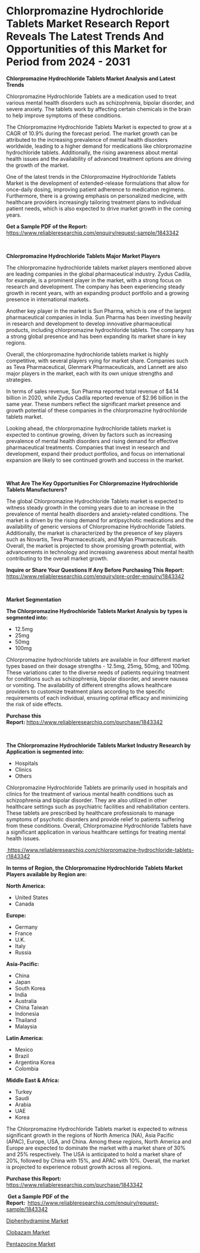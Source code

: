 <p><h1>Chlorpromazine Hydrochloride Tablets Market Research Report Reveals The Latest Trends And Opportunities of this Market for Period from 2024 - 2031</h1></p><p><strong>Chlorpromazine Hydrochloride Tablets Market Analysis and Latest Trends</strong></p>
<p><p>Chlorpromazine Hydrochloride Tablets are a medication used to treat various mental health disorders such as schizophrenia, bipolar disorder, and severe anxiety. The tablets work by affecting certain chemicals in the brain to help improve symptoms of these conditions.</p><p>The Chlorpromazine Hydrochloride Tablets Market is expected to grow at a CAGR of 10.9% during the forecast period. The market growth can be attributed to the increasing prevalence of mental health disorders worldwide, leading to a higher demand for medications like chlorpromazine hydrochloride tablets. Additionally, the rising awareness about mental health issues and the availability of advanced treatment options are driving the growth of the market.</p><p>One of the latest trends in the Chlorpromazine Hydrochloride Tablets Market is the development of extended-release formulations that allow for once-daily dosing, improving patient adherence to medication regimens. Furthermore, there is a growing emphasis on personalized medicine, with healthcare providers increasingly tailoring treatment plans to individual patient needs, which is also expected to drive market growth in the coming years.</p></p>
<p><strong>Get a Sample PDF of the Report:&nbsp;</strong> <a href="https://www.reliableresearchiq.com/enquiry/request-sample/1843342">https://www.reliableresearchiq.com/enquiry/request-sample/1843342</a></p>
<p>&nbsp;</p>
<p><strong>Chlorpromazine Hydrochloride Tablets Major Market Players</strong></p>
<p><p>The chlorpromazine hydrochloride tablets market players mentioned above are leading companies in the global pharmaceutical industry. Zydus Cadila, for example, is a prominent player in the market, with a strong focus on research and development. The company has been experiencing steady growth in recent years, with an expanding product portfolio and a growing presence in international markets.</p><p>Another key player in the market is Sun Pharma, which is one of the largest pharmaceutical companies in India. Sun Pharma has been investing heavily in research and development to develop innovative pharmaceutical products, including chlorpromazine hydrochloride tablets. The company has a strong global presence and has been expanding its market share in key regions.</p><p>Overall, the chlorpromazine hydrochloride tablets market is highly competitive, with several players vying for market share. Companies such as Teva Pharmaceutical, Glenmark Pharmaceuticals, and Lannett are also major players in the market, each with its own unique strengths and strategies.</p><p>In terms of sales revenue, Sun Pharma reported total revenue of $4.14 billion in 2020, while Zydus Cadila reported revenue of $2.96 billion in the same year. These numbers reflect the significant market presence and growth potential of these companies in the chlorpromazine hydrochloride tablets market.</p><p>Looking ahead, the chlorpromazine hydrochloride tablets market is expected to continue growing, driven by factors such as increasing prevalence of mental health disorders and rising demand for effective pharmaceutical treatments. Companies that invest in research and development, expand their product portfolios, and focus on international expansion are likely to see continued growth and success in the market.</p></p>
<p>&nbsp;</p>
<p><strong>What Are The Key Opportunities For Chlorpromazine Hydrochloride Tablets Manufacturers?</strong></p>
<p><p>The global Chlorpromazine Hydrochloride Tablets market is expected to witness steady growth in the coming years due to an increase in the prevalence of mental health disorders and anxiety-related conditions. The market is driven by the rising demand for antipsychotic medications and the availability of generic versions of Chlorpromazine Hydrochloride Tablets. Additionally, the market is characterized by the presence of key players such as Novartis, Teva Pharmaceuticals, and Mylan Pharmaceuticals. Overall, the market is projected to show promising growth potential, with advancements in technology and increasing awareness about mental health contributing to the overall market growth.</p></p>
<p><strong>Inquire or Share Your Questions If Any Before Purchasing This Report:</strong> <a href="https://www.reliableresearchiq.com/enquiry/pre-order-enquiry/1843342">https://www.reliableresearchiq.com/enquiry/pre-order-enquiry/1843342</a></p>
<p>&nbsp;</p>
<p><strong>Market Segmentation</strong></p>
<p><strong>The Chlorpromazine Hydrochloride Tablets Market Analysis by types is segmented into:</strong></p>
<p><ul><li>12.5mg</li><li>25mg</li><li>50mg</li><li>100mg</li></ul></p>
<p><p>Chlorpromazine hydrochloride tablets are available in four different market types based on their dosage strengths - 12.5mg, 25mg, 50mg, and 100mg. These variations cater to the diverse needs of patients requiring treatment for conditions such as schizophrenia, bipolar disorder, and severe nausea or vomiting. The availability of different strengths allows healthcare providers to customize treatment plans according to the specific requirements of each individual, ensuring optimal efficacy and minimizing the risk of side effects.</p></p>
<p><strong>Purchase this Report:&nbsp;</strong><a href="https://www.reliableresearchiq.com/purchase/1843342">https://www.reliableresearchiq.com/purchase/1843342</a></p>
<p>&nbsp;</p>
<p><strong>The Chlorpromazine Hydrochloride Tablets Market Industry Research by Application is segmented into:</strong></p>
<p><ul><li>Hospitals</li><li>Clinics</li><li>Others</li></ul></p>
<p><p>Chlorpromazine Hydrochloride Tablets are primarily used in hospitals and clinics for the treatment of various mental health conditions such as schizophrenia and bipolar disorder. They are also utilized in other healthcare settings such as psychiatric facilities and rehabilitation centers. These tablets are prescribed by healthcare professionals to manage symptoms of psychotic disorders and provide relief to patients suffering from these conditions. Overall, Chlorpromazine Hydrochloride Tablets have a significant application in various healthcare settings for treating mental health issues.</p></p>
<p><a href="https://www.reliableresearchiq.com/chlorpromazine-hydrochloride-tablets-r1843342">&nbsp;https://www.reliableresearchiq.com/chlorpromazine-hydrochloride-tablets-r1843342</a></p>
<p><strong>In terms of Region, the Chlorpromazine Hydrochloride Tablets Market Players available by Region are:</strong></p>
<p>
    <p> <strong> North America: </strong>
        <ul>
            <li>United States</li>
            <li>Canada</li>
        </ul>
        </p> 
    <p> <strong> Europe: </strong>
        <ul>
            <li>Germany</li>
            <li>France</li>
            <li>U.K.</li>
            <li>Italy</li>
            <li>Russia</li>
        </ul>
        </p> 
    <p> <strong> Asia-Pacific: </strong>
        <ul>
            <li>China</li>
            <li>Japan</li>
            <li>South Korea</li>
            <li>India</li>
            <li>Australia</li>
            <li>China Taiwan</li>
            <li>Indonesia</li>
            <li>Thailand</li>
            <li>Malaysia</li>
        </ul>
        </p> 
    <p> <strong> Latin America: </strong>
        <ul>
            <li>Mexico</li>
            <li>Brazil</li>
            <li>Argentina Korea</li>
            <li>Colombia</li>
        </ul>
        </p> 
    <p> <strong> Middle East & Africa: </strong>
        <ul>
            <li>Turkey</li>
            <li>Saudi</li>
            <li>Arabia</li>
            <li>UAE</li>
            <li>Korea</li>
        </ul>
    </p>
    </p>
<p><p>The Chlorpromazine Hydrochloride Tablets market is expected to witness significant growth in the regions of North America (NA), Asia Pacific (APAC), Europe, USA, and China. Among these regions, North America and Europe are expected to dominate the market with a market share of 30% and 25% respectively. The USA is anticipated to hold a market share of 20%, followed by China with 15%, and APAC with 10%. Overall, the market is projected to experience robust growth across all regions.</p></p>
<p><strong>Purchase this Report: </strong><a href="https://www.reliableresearchiq.com/purchase/1843342">https://www.reliableresearchiq.com/purchase/1843342</a></p>
<p>&nbsp;<strong>Get a Sample PDF of the Report:&nbsp;&nbsp;</strong><a href="https://www.reliableresearchiq.com/enquiry/request-sample/1843342">https://www.reliableresearchiq.com/enquiry/request-sample/1843342</a></p>
<p><strong></strong></p>
<p><p><a href="https://github.com/gdfhhhj/Market-Research-Report-List-6/blob/main/diphenhydramine-market.md">Diphenhydramine Market</a></p><p><a href="https://github.com/mandarincruisesvn/Market-Research-Report-List-1/blob/main/clobazam-market.md">Clobazam Market</a></p><p><a href="https://github.com/RichRobinson5/Market-Research-Report-List-6/blob/main/pentazocine-market.md">Pentazocine Market</a></p></p>